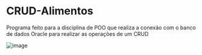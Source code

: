 # CRUD-Alimentos
Programa feito para a disciplina de POO que realiza a conexão com o banco de dados Oracle para realizar as operações de um CRUD

![image](https://github.com/user-attachments/assets/eb7f6ec5-17b7-4397-b8b8-aebcddbb2649)

